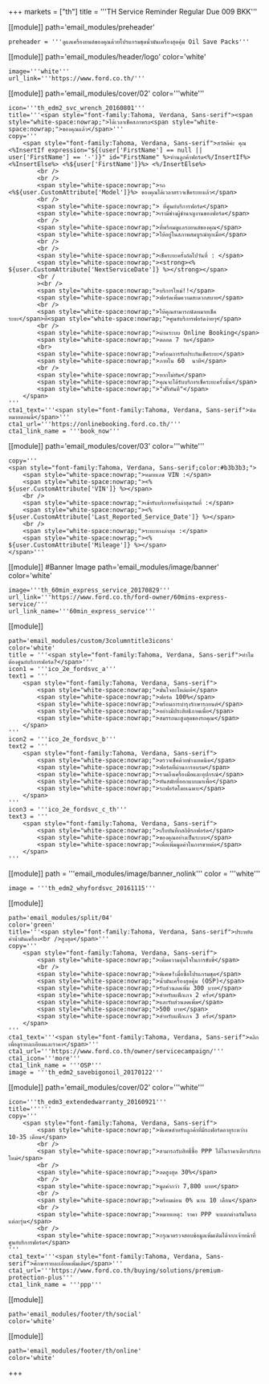 +++
markets = ["th"]
title = '''TH Service Reminder Regular Due 009 BKK'''

[[module]]
path='email_modules/preheader'

	preheader = '''ดูแลเครื่องยนต์ของคุณด้วยโปรแกรมชุดน้ำมันเครื่องสุดคุ้ม Oil Save Packs'''

[[module]]
path='email_modules/header/logo'
color='white'

	image='''white'''
	url_link='''https://www.ford.co.th/'''

[[module]]
path='email_modules/cover/02'
color='''white'''

	icon='''th_edm2_svc_wrench_20160801'''
	title='''<span style="font-family:Tahoma, Verdana, Sans-serif"><span style="white-space:nowrap;">ได้เวลาเช็คสภาพรถ<span style="white-space:nowrap;">ของคุณแล้ว</span>'''
	copy='''
		<span style="font-family:Tahoma, Verdana, Sans-serif">สวัสดีค่ะ คุณ <%InsertIf expression="${(user['FirstName'] == null || user['FirstName'] == '-')}" id="FirstName" %>ท่านลูกค้าฟอร์ด<%/InsertIf%> <%InsertElse%> <%${user['FirstName']}%> <%/InsertElse%>
			<br />
			<br />
			<span style="white-space:nowrap;">รถ <%${user.CustomAttribute['Model']}%> ของคุณได้เวลาตรวจเช็คระยะแล้ว</span>
			<br />
			<span style="white-space:nowrap;"> ที่ศูนย์บริการฟอร์ด</span>
			<span style="white-space:nowrap;">เรามีช่างผู้ชำนาญงานของฟอร์ด</span>
			<br />
			<span style="white-space:nowrap;">ที่พร้อมดูแลรถยนต์ของคุณ</span>
			<span style="white-space:nowrap;">ให้อยู่ในสภาพสมบูรณ์ทุกเมื่อ</span>
			<br />
			<br />
			<span style="white-space:nowrap;">เช็คระยะครั้งถัดไปวันที่ : </span> 
			<span style="white-space:nowrap;"><strong><% ${user.CustomAttribute['NextServiceDate']} %></strong></span> 
			<br /
			><br />
			<span style="white-space:nowrap;">บริการใหม่!!</span>
			<span style="white-space:nowrap;">ฟอร์ดเพิ่มความสะดวกสบาย</span>
			<br />
			<span style="white-space:nowrap;">ให้คุณสามารถนัดหมายเช็คระยะ</span>ที่<span style="white-space:nowrap;">ศูนย์บริการฟอร์ดง่ายๆ</span>
			<br />
			<span style="white-space:nowrap;">ผ่านระบบ Online Booking</span> 
			<span style="white-space:nowrap;">ตลอด 7 วัน</span>
			<br>
			<span style="white-space:nowrap;">พร้อมการรับประกันเช็คระยะ</span>
			<span style="white-space:nowrap;">ภายใน 60	นาที</span>
			<br />
			<span style="white-space:nowrap;">หากไม่ทัน</span>
			<span style="white-space:nowrap;">คุณจะได้รับบริการเช็คระยะครั้งนั้น</span> 
			<span style="white-space:nowrap;">"ฟรีทันที"</span>
		</span>
	'''
	cta1_text='''<span style="font-family:Tahoma, Verdana, Sans-serif">นัดหมายตอนนี้</span>'''
	cta1_url='''https://onlinebooking.ford.co.th/'''
    cta1_link_name = '''book_now'''

[[module]]
path='email_modules/cover/03'
color='''white'''

	copy='''
	<span style="font-family:Tahoma, Verdana, Sans-serif;color:#b3b3b3;">
		<span style="white-space:nowrap;">หมายเลข VIN :</span> 
		<span style="white-space:nowrap;"><% ${user.CustomAttribute['VIN']} %></span>
		<br />
		<span style="white-space:nowrap;">เข้ารับบริการครั้งล่าสุดวันที่ :</span> 
		<span style="white-space:nowrap;"><% ${user.CustomAttribute['Last_Reported_Service_Date']} %></span>
		<br />
		<span style="white-space:nowrap;">ระยะทางล่าสุด :</span> 
		<span style="white-space:nowrap;"><% ${user.CustomAttribute['Mileage']} %></span>
	</span>'''

[[module]] #Banner Image
path='email_modules/image/banner'
color='white'

	image='''th_60min_express_service_20170829'''
	url_link='''https://www.ford.co.th/ford-owner/60mins-express-service/'''
	url_link_name='''60min_express_service'''

[[module]]

	path='email_modules/custom/3columntitle3icons'
	color='white'
	title = '''<span style="font-family:Tahoma, Verdana, Sans-serif">ทำไมต้องศูนย์บริการฟอร์ด?</span>'''
	icon1 = '''ico_2e_fordsvc_a'''
	text1 = '''
		<span style="font-family:Tahoma, Verdana, Sans-serif">
			<span style="white-space:nowrap;">มั่นใจอะไหล่แท้</span> 
			<span style="white-space:nowrap;">ฟอร์ด 100%</span>
			<span style="white-space:nowrap;">พร้อมการบำรุงรักษารถยนต์</span>
			<span style="white-space:nowrap;">อย่างมีประสิทธิภาพเพื่อ</span>
			<span style="white-space:nowrap;">สมรรถนะสูงสุดของรถคุณ</span>
		</span>
	'''
	icon2 = '''ico_2e_fordsvc_b'''
	text2 = '''
		<span style="font-family:Tahoma, Verdana, Sans-serif">
			<span style="white-space:nowrap;">ตรวจเช็คด้วยช่างเทคนิค</span> 
			<span style="white-space:nowrap;">ฟอร์ดที่ผ่านการอบรม</span> 
			<span style="white-space:nowrap;">รวมถึงเครื่องมือและอุปกรณ์</span> 
			<span style="white-space:nowrap;">ทันสมัยที่ออกแบบมาเพื่อ</span>
			<span style="white-space:nowrap;">รถฟอร์ดโดยเฉพาะ</span>
		</span>
	'''
	icon3 = '''ico_2e_fordsvc_c_th'''
	text3 = '''
		<span style="font-family:Tahoma, Verdana, Sans-serif">
			<span style="white-space:nowrap;">เก็บบันทึกสถิติรถฟอร์ด</span> 
			<span style="white-space:nowrap;">ของคุณอย่างเป็นระบบ</span> 
			<span style="white-space:nowrap;">เพื่อเพิ่มมูลค่าในการขายต่อ</span>
		</span>
	'''

[[module]]
path = '''email_modules/image/banner_nolink'''
color = '''white'''

	image = '''th_edm2_whyfordsvc_20161115'''

[[module]]

	path='email_modules/split/04'
	color='green'
	title='''<span style="font-family:Tahoma, Verdana, Sans-serif">ประหยัดค่าน้ำมันเครื่อง<br />สูงสุด</span>'''
	copy='''
		<span style="font-family:Tahoma, Verdana, Sans-serif">
			<span style="white-space:nowrap;">เพิ่มความอุ่นใจในการขับขี่</span>
			<br />
			<span style="white-space:nowrap;">พิเศษ!เมื่อซื้อโปรแกรมชุด</span>
			<span style="white-space:nowrap;">น้ำมันเครื่องสุดคุ้ม (OSP)</span>
			<span style="white-space:nowrap;">รับส่วนลดเพิ่ม 300 บาท</span> 
			<span style="white-space:nowrap;">สำหรับแพ็กเกจ 2 ครั้ง</span> 
			<span style="white-space:nowrap;">และรับส่วนลดเพิ่ม</span>
			<span style="white-space:nowrap;">500 บาท</span> 
			<span style="white-space:nowrap;">สำหรับแพ็กเกจ 3 ครั้ง</span>
		</span>
	'''
	cta1_text='''<span style="font-family:Tahoma, Verdana, Sans-serif">คลิกเพื่อดูรายละเอียดและราคา</span>'''
	cta1_url='''https://www.ford.co.th/owner/servicecampaign/'''
	cta1_icon='''more'''
	cta1_link_name = '''OSP'''
	image = '''th_edm2_savebigonoil_20170122'''

[[module]]
path='email_modules/cover/02'
color='''white'''

	icon='''th_edm3_extendedwarranty_20160921'''
	title=''''''
	copy='''
		<span style="font-family:Tahoma, Verdana, Sans-serif">
			<span style="white-space:nowrap;">พิเศษสำหรับลูกค้าที่มีรถฟอร์ดอายุระหว่าง 10-35 เดือน</span>
            <br />
			<span style="white-space:nowrap;">สามารถรับสิทธิ์ซื้อ PPP ได้ในราคาเดียวกับรถใหม่</span> 
            <br />
			<span style="white-space:nowrap;">ลดสูงสุด 30%</span>
			<br /> 
			<span style="white-space:nowrap;">มูลค่ากว่า 7,800 บาท</span>  
            <br />
			<span style="white-space:nowrap;">พร้อมผ่อน 0% นาน 10 เดือน</span>
            <br />  
			<span style="white-space:nowrap;">หมายเหตุ: ราคา PPP จะแตกต่างกันในรถแต่ละรุ่น</span>
            <br />
			<span style="white-space:nowrap;">กรุณาตรวจสอบข้อมูลเพิ่มเติมได้จากเจ้าหน้าที่ศูนย์บริการฟอร์ด</span>
	'''
	cta1_text='''<span style="font-family:Tahoma, Verdana, Sans-serif">ศึกษารายละเอียดเพิ่มเติม</span>'''
	cta1_url='''https://www.ford.co.th/buying/solutions/premium-protection-plus'''
	cta1_link_name = '''ppp'''

[[module]]

	path='email_modules/footer/th/social'
	color='white'

[[module]]

	path='email_modules/footer/th/online'
	color='white'
+++